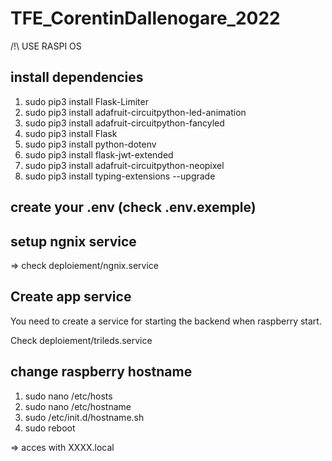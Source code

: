 # TFE_CorentinDallenogare_2022

/!\ USE RASPI OS

## install dependencies

1) sudo pip3 install Flask-Limiter
1) sudo pip3 install adafruit-circuitpython-led-animation
1) sudo pip3 install adafruit-circuitpython-fancyled
1) sudo pip3 install Flask
1) sudo pip3 install python-dotenv
1) sudo pip3 install flask-jwt-extended
1) sudo pip3 install adafruit-circuitpython-neopixel
1) sudo pip3 install typing-extensions --upgrade

## create your .env (check .env.exemple)

## setup ngnix service

=> check deploiement/ngnix.service

## Create app service

You need to create a service for starting the backend when raspberry start.

Check deploiement/trileds.service

## change raspberry hostname 

1) sudo nano /etc/hosts
1) sudo nano /etc/hostname
1) sudo /etc/init.d/hostname.sh
1) sudo reboot

=> acces with XXXX.local
